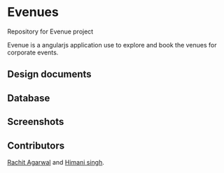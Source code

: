 # Evenues
Repository for Evenue project

Evenue is a angularjs application use to explore and book the venues for corporate events.

## Design documents


## Database


## Screenshots

## Contributors
[Rachit Agarwal](https://github.com/ragarwa7) and [Himani singh](https://github.com/hiSingh248).
